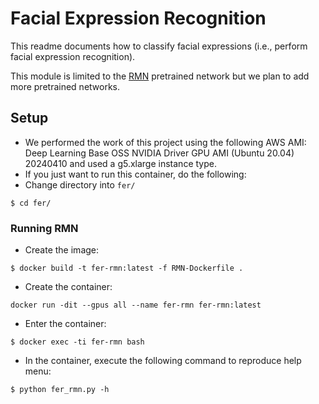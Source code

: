 
# Facial Expression Recognition

This readme documents how to classify facial expressions (i.e., perform facial expression recognition).

This module is limited to the [RMN](https://github.com/phamquiluan/ResidualMaskingNetwork) pretrained network but we plan to add more pretrained networks.

## Setup

* We performed the work of this project using the following AWS AMI: Deep Learning Base OSS NVIDIA Driver GPU AMI (Ubuntu 20.04) 20240410 and used a g5.xlarge instance type.
* If you just want to run this container, do the following:
* Change directory into `fer/`
```shell
$ cd fer/
```
### Running RMN

* Create the image:
```shell
$ docker build -t fer-rmn:latest -f RMN-Dockerfile .
```
* Create the container:
```shell
docker run -dit --gpus all --name fer-rmn fer-rmn:latest
```
* Enter the container:
```shell
$ docker exec -ti fer-rmn bash
```
* In the container, execute the following command to reproduce help menu:
```
$ python fer_rmn.py -h
```

